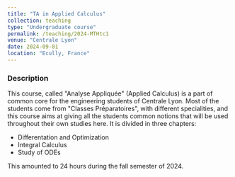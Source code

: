 ```yaml
---
title: "TA in Applied Calculus"
collection: teaching
type: "Undergraduate course"
permalink: /teaching/2024-MTHtc1
venue: "Centrale Lyon"
date: 2024-09-01
location: "Ecully, France"
---
```


### Description
This course, called "Analyse Appliquée" (Applied Calculus) is a part of common core for the engineering students of Centrale Lyon. Most of the students come from "Classes Préparatoires", with different specialities, and this course aims at giving all the students common notions that will be used throughout their own studies here.
It is divided in three chapters:
 * Differentation and Optimization
 * Integral Calculus
 * Study of ODEs

This amounted to 24 hours during the fall semester of 2024.

